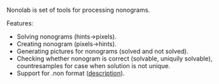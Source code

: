 Nonolab is set of tools for processing nonograms.

Features:

* Solving nonograms (hints->pixels).
* Creating nonogram (pixels->hints).
* Generating pictures for nonograms (solved and not solved).
* Checking whether nonogram is correct (solvable, uniquily solvable), countresamples for case when solution is not unique.
* Support for .non format ([description](https://github.com/mikix/nonogram-db/blob/master/FORMAT.md)).